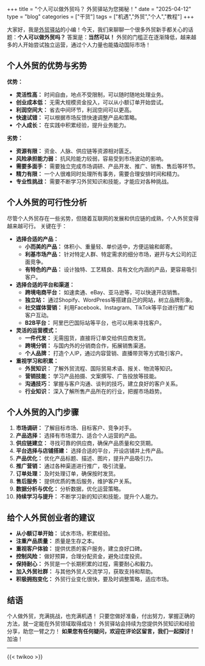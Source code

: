 +++
title = "个人可以做外贸吗？ 外贸驿站为您揭秘！"
date = "2025-04-12"
type = "blog"
categories = ["干货"]
tags = ["机遇","外贸","个人","教程"]
+++




大家好，我是[外贸驿站](/ "外贸人士必备的专业导航网站，外贸资源全汇聚，成长路上好帮手")的小编！今天，我们来聊聊一个很多外贸新手都关心的话题：**个人可以做外贸吗？** 答案是：**当然可以！**  外贸的门槛正在逐渐降低，越来越多的人开始尝试独立运营，通过个人力量也能撬动国际市场！

## 个人外贸的优势与劣势

**优势：**

*   **灵活性高：** 时间自由，地点不受限制，可以随时随地处理业务。
*   **创业成本低：**  无需大规模资金投入，可以从小额订单开始尝试。
*   **利润空间大：**  省去中间环节，利润空间可以更高。
*   **快速试错：**  可以根据市场反馈快速调整产品和策略。
*   **个人成长：**  在实践中积累经验，提升业务能力。

**劣势：**

*   **资源有限：**  资金、人脉、供应链等资源相对匮乏。
*   **风险承担能力弱：**  抗风险能力较弱，容易受到市场波动的影响。
*   **需要多面手：**  需要独立完成市场调研、产品开发、推广、销售、售后等环节。
*   **精力有限：**  一个人很难同时处理所有事务，需要合理安排时间和精力。
*   **专业性挑战：**  需要不断学习外贸知识和技能，才能应对各种挑战。

## 个人外贸的可行性分析

尽管个人外贸存在一些劣势，但随着互联网的发展和供应链的成熟，个人外贸变得越来越可行。 关键在于：

*   **选择合适的产品：**
    *   **小而美的产品：**  体积小、重量轻、单价适中，方便运输和邮寄。
    *   **利基市场产品：**  针对特定人群、特定需求的细分市场，避开与大公司的正面竞争。
    *   **有特色的产品：**  设计独特、工艺精良、具有文化内涵的产品，更容易吸引客户。
*   **选择合适的平台和渠道：**
    *   **跨境电商平台：**  如速卖通、eBay、亚马逊等，可以快速开店销售。
    *   **独立站：**  通过Shopify、WordPress等搭建自己的网站，树立品牌形象。
    *   **社交媒体营销：**  利用Facebook、Instagram、TikTok等平台进行推广和客户互动。
    *   **B2B平台：**  阿里巴巴国际站等平台，也可以用来寻找客户。
*   **灵活的运营模式：**
    *   **一件代发：**  无需囤货，直接将订单交给供应商发货。
    *   **跨境分销：**  与国内外的分销商合作，拓展销售渠道。
    *   **个人品牌：**  打造个人IP，通过内容营销、直播带货等方式吸引客户。
*   **重视学习和积累：**
    *   **外贸知识：**  了解外贸流程、国际贸易术语、报关、物流等知识。
    *   **营销技能：**  学习产品拍摄、文案撰写、广告投放等技能。
    *   **沟通技巧：**  掌握与客户沟通、谈判的技巧，建立良好的客户关系。
    *   **行业知识：**  深入了解所售产品所在的行业，把握市场趋势。

## 个人外贸的入门步骤

1.  **市场调研：**  了解目标市场、目标客户、竞争对手。
2.  **产品选择：**  选择有市场潜力、适合个人运营的产品。
3.  **供应链建立：**  寻找可靠的供应商，确保产品质量和交货期。
4.  **平台选择与店铺搭建：**  选择合适的平台，开设店铺并上传产品。
5.  **产品优化：**  优化产品标题、描述、图片，提升产品吸引力。
6.  **推广营销：**  通过各种渠道进行推广，吸引流量。
7.  **订单处理：**  及时处理订单，确保按时发货。
8.  **售后服务：**  提供优质的售后服务，维护客户关系。
9.  **数据分析与优化：**  分析数据，优化运营策略。
10. **持续学习与提升：**  不断学习新的知识和技能，提升个人能力。

## 给个人外贸创业者的建议

*   **从小额订单开始：** 试水市场，积累经验。
*   **注重产品质量：**  质量是生存之本。
*   **重视客户体验：**  提供优质的客户服务，建立良好口碑。
*   **控制风险：**  做好预算，合理分配资金，避免过度投资。
*   **保持耐心：**  外贸是一个长期积累的过程，需要耐心和毅力。
*   **加入外贸社群：**  与其他外贸人交流学习，获取支持和帮助。
*   **积极拥抱变化：**  外贸行业变化很快，要及时调整策略，适应市场。

## 结语

个人做外贸，充满挑战，也充满机遇！ 只要您做好准备，付出努力，掌握正确的方法，就一定能在外贸领域取得成功！ 外贸驿站会持续为您提供外贸知识和经验分享，助您一臂之力！ **如果您有任何疑问，欢迎在评论区留言，我们一起探讨！** 加油！

---



{{< twikoo >}}  <!-- 使用默认设置 -->